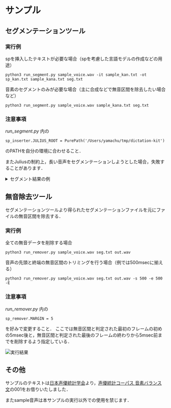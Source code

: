 # サンプル

## セグメンテーションツール

### 実行例

spを挿入したテキストが必要な場合（spを考慮した言語モデルの作成などの用途）

```
python3 run_segment.py sample_voice.wav -it sample_kan.txt -ot sp_kan.txt sample_kana.txt seg.txt
```

音素のセグメントのみが必要な場合（主に合成などで無音区間を除去したい場合など）

```
python3 run_segment.py sample_voice.wav sample_kana.txt seg.txt
```

### 注意事項

_run_segment.py_ 内の
```
sp_inserter.JULIUS_ROOT = PurePath('/Users/yamachu/tmp/dictation-kit')
```
のPATHを自分の環境に合わせること．

またJuliusの制約上，長い音声をセグメンテーションしようとした場合，失敗することがあります．

<details>
<summary>セグメント結果の例</summary>

```
0 71 silB
72 74 m
75 83 a
84 91 t
92 108 a
109 137 sp
138 144 t
145 164 o:
165 170 j
171 173 i
174 179 n
180 185 o
186 194 y
195 211 o:
212 214 n
215 230 i
231 286 sp
287 291 g
292 298 o
299 304 d
305 313 a
314 320 i
321 337 my
338 342 o
343 345 u
346 356 o:
357 362 t
363 365 o
366 372 y
373 375 o
376 382 b
383 386 a
387 389 r
390 397 e
398 402 r
403 420 u
421 453 sp
454 472 sh
473 475 u
476 484 y
485 500 o:
501 503 n
504 512 a
513 525 my
526 532 o:
533 552 o:
553 557 n
558 573 o
574 589 sp
590 605 ch
606 619 u:
620 635 o:
636 640 n
641 645 i
646 654 h
655 662 a
663 666 i
667 674 s
675 679 a
680 682 r
683 690 e
691 693 r
694 696 u
697 706 k
707 710 o
711 715 t
716 720 o
721 729 m
730 735 o
736 762 o:
763 772 i
773 872 silE
```
</details>

## 無音除去ツール

セグメンテーションツールより得られたセグメンテーションファイルを元にファイルの無音区間を除去する．

### 実行例

全ての無音データを削除する場合

```
python3 run_remover.py sample_voice.wav seg.txt out.wav
```

音声の先頭と終端の無音区間のトリミングを行う場合（例では500msecに揃える）

```
python3 run_remover.py sample_voice.wav seg.txt out.wav -s 500 -e 500 -E
```

### 注意事項

_run_remover.py_ 内の
```
sp_remover.MARGIN = 5
```
を好みで変更すること．
ここでは無音区間と判定された最初のフレームの初めの5msec後と，無音区間と判定された最後のフレームの終わりから5msec前までを削除するよう指定している．

![実行結果](https://github.com/yamachu/julius4seg/raw/master/sample/result.png "サンプル")


## その他

サンプルのテキストは[日本声優統計学会](http://voice-statistics.github.io/)より，[声優統計コーパス 音素バランス文](https://github.com/voice-statistics/voice-statistics.github.com/blob/master/assets/doc/balance_sentences.txt)の001をお借りいたしました．

またsample音声は本サンプルの実行以外での使用を禁じます．

